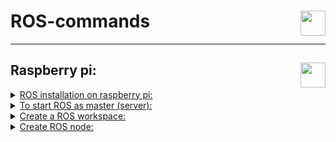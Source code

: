 # ROS-commands<img height="40px" align="right" src="https://upload.wikimedia.org/wikipedia/commons/b/bb/Ros_logo.svg" alt=""/>

---
## Raspberry pi: <img height="40px" align="right" src="https://www.vectorlogo.zone/logos/raspberrypi/raspberrypi-icon.svg" alt=""/>                          

<details>
 <summary><ins>ROS installation on raspberry pi:</ins></summary>
 
✴ Need to install ubuntu 20.04 LTS, install server then you can upgrade to disktop if needed
 
✴ Setup your computer to accept software from packages.ros.org.
<pre><code class="language-shell">sudo sh -c 'echo "deb http://packages.ros.org/ros/ubuntu $(lsb_release -sc) main" > /etc/apt/sources.list.d/ros-latest.list'
</code></pre> 
 
✴ if you haven't already installed curl
<pre><code class="language-shell">sudo apt install curl
</code></pre> 
 
✴ Set up your keys
<pre><code class="language-shell">curl -s https://raw.githubusercontent.com/ros/rosdistro/master/ros.asc | sudo apt-key add -
</code></pre> 
 
✴ make sure your Debian package index is up-to-date:
<pre><code class="language-shell">sudo apt update
</code></pre> 
 
✴ Desktop-Full Install:
<pre><code class="language-shell">sudo apt install ros-noetic-desktop-full
</code></pre> 
 
✴ Environment setup
<pre><code class="language-shell">source /opt/ros/noetic/setup.bash
</code></pre> 
 
✴ automatically source this script every time a new shell is launched
<pre><code class="language-shell">echo "source /opt/ros/noetic/setup.bash" >> ~/.bashrc
source ~/.bashrc
</code></pre>

✴ Dependencies for building packages:
<pre><code class="language-shell">sudo apt install python3-rosdep python3-rosinstall python3-rosinstall-generator python3-wstool build-essential
</code></pre>

✴ Initialize rosdep:
<pre><code class="language-shell">sudo apt install python3-rosdep
</code></pre>

✴ you can initialize rosdep:
<pre><code class="language-shell">sudo rosdep init
rosdep update
</code></pre>

</details>

<details>
 <summary><ins>To start ROS as master (server):</ins></summary>

✴ Set the ros host ip so can clients access to it in local network:
<pre><code class="language-shell">export ROS_HOSTNAME=MASTER_IP
</code></pre>

✴ in new terminal:
<pre><code class="language-shell">roscore
</code></pre> 

✴ to connect client to master in local network:
✴ in client side:
<pre><code class="language-shell">export ROS_MASTER_URI=http://MASTER_IP:11311
</code></pre> 
 
</details>

<details>
 <summary><ins>Create a ROS workspace:</ins></summary>

✴ Create the Workspace Directory:
<pre><code class="language-shell">mkdir -p ~/catkin_ws/src
</code></pre>

✴ Navigate to the Workspace Directory:
<pre><code class="language-shell">cd ~/catkin_ws/
</code></pre> 

✴ Initialize the Workspace:
<pre><code class="language-shell">catkin_make
</code></pre> 

✴ Source the Workspace:
<pre><code class="language-shell">source ~/catkin_ws/devel/setup.bash
</code></pre> 

</details>

<details>
 <summary><ins>Create ROS node:</ins></summary>

✴ Navigate to the src Directory of Your Workspace:
<pre><code class="language-shell">cd ~/catkin_ws/src
</code></pre>

✴ Create a New Package:
<pre><code class="language-shell">catkin_create_pkg counter_tutorial std_msgs rospy roscpp
</code></pre> 

✴ Build the Workspace:
<pre><code class="language-shell">cd ~/catkin_ws
catkin_make
</code></pre> 

✴ Create the Node:
✴ Navigate to the Package Directory:
<pre><code class="language-shell">cd ~/catkin_ws/src/counter_tutorial
</code></pre> 

✴ Create a scripts Directory:
<pre><code class="language-shell">mkdir scripts
</code></pre> 

✴ Create a Python Script:
<pre><code class="language-shell">nano scripts/counter.py
</code></pre> 

✴ Add the Following Code to counter.py:
<pre><code class="language-python">
#!/usr/bin/env python

import rospy
from std_msgs.msg import Int32

def counter():
    rospy.init_node('counter_node', anonymous=True)
    pub = rospy.Publisher('counter', Int32, queue_size=10)
    rate = rospy.Rate(1)  # 1 Hz

    count = 0
    while not rospy.is_shutdown():
        rospy.loginfo(count)
        pub.publish(count)
        count += 1
        rate.sleep()

if __name__ == '__main__':
    try:
        counter()
    except rospy.ROSInterruptException:
        pass

</code></pre> 

✴ Make the Script Executable:
<pre><code class="language-shell">chmod +x scripts/counter.py
</code></pre> 

✴ Modify the Package Configuration:
<pre><code class="language-shell">nano CMakeLists.txt
</code></pre> 

✴ Add the Following Line to the End of the CMakeLists.txt File:
<pre><code class="language-shell">
 catkin_install_python(PROGRAMS scripts/counter.py
  DESTINATION ${CATKIN_PACKAGE_BIN_DESTINATION}
)
</code></pre> 

✴ Build the Package:
<pre><code class="language-shell">
 cd ~/catkin_ws
 catkin_make
</code></pre> 

✴ Source the Workspace:
<pre><code class="language-shell">source devel/setup.bash
</code></pre> 

✴ Run the Node:
<pre><code class="language-shell">rosrun counter_tutorial counter.py
</code></pre> 

✴ In the Master side:
✴ rostopic list:
<pre><code class="language-shell">rostopic list
</code></pre> 

✴ Echo the Topic:
<pre><code class="language-shell">rostopic echo /counter
</code></pre> 
 
</details>



